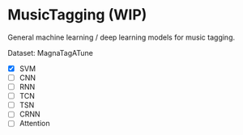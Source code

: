 # MusicTagging (WIP)

General machine learning / deep learning models for music tagging.

Dataset: MagnaTagATune

- [x] SVM
- [ ] CNN
- [ ] RNN
- [ ] TCN
- [ ] TSN
- [ ] CRNN
- [ ] Attention
